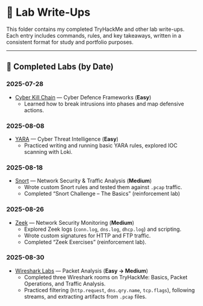 # 📝 Lab Write-Ups

This folder contains my completed TryHackMe and other lab write-ups.  
Each entry includes commands, rules, and key takeaways, written in a consistent format for study and portfolio purposes.  

---

## 📅 Completed Labs (by Date)

### 2025-07-28
- [Cyber Kill Chain](./cyber-kill-chain.md) — Cyber Defence Frameworks (**Easy**)
  - Learned how to break intrusions into phases and map defensive actions.  

### 2025-08-08
- [YARA](./yara.md) — Cyber Threat Intelligence (**Easy**)  
  - Practiced writing and running basic YARA rules, explored IOC scanning with Loki.
    
### 2025-08-18
- [Snort](./snort.md) — Network Security & Traffic Analysis (**Medium**)  
  - Wrote custom Snort rules and tested them against `.pcap` traffic.  
  - Completed “Snort Challenge – The Basics” (reinforcement lab)

### 2025-08-26
- [Zeek](./zeek.md) — Network Security Monitoring (**Medium**)  
  - Explored Zeek logs (`conn.log`, `dns.log`, `dhcp.log`) and scripting.  
  - Wrote custom signatures for HTTP and FTP traffic.  
  - Completed “Zeek Exercises” (reinforcement lab).

### 2025-08-30
- [Wireshark Labs](./wireshark/README.md) — Packet Analysis (**Easy → Medium**)  
  - Completed three Wireshark rooms on TryHackMe: Basics, Packet Operations, and Traffic Analysis.  
  - Practiced filtering (`http.request`, `dns.qry.name`, `tcp.flags`), following streams, and extracting artifacts from `.pcap` files. 
